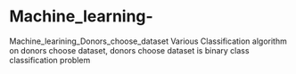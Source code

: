 # Machine_learning-
Machine_learining_Donors_choose_dataset
Various Classification algorithm on donors choose dataset, donors choose dataset is binary class classification problem 
